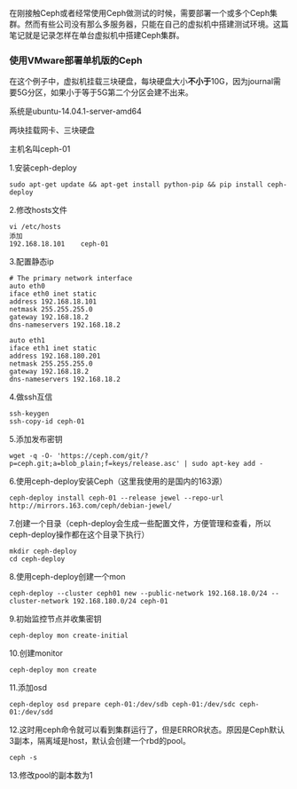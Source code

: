 在刚接触Ceph或者经常使用Ceph做测试的时候，需要部署一个或多个Ceph集群。然而有些公司没有那么多服务器，只能在自己的虚拟机中搭建测试环境。这篇笔记就是记录怎样在单台虚拟机中搭建Ceph集群。

### 使用VMware部署单机版的Ceph

在这个例子中，虚拟机挂载三块硬盘，每块硬盘大小**不小于**10G，因为journal需要5G分区，如果小于等于5G第二个分区会建不出来。

系统是ubuntu-14.04.1-server-amd64

两块挂载网卡、三块硬盘

主机名叫ceph-01

1.安装ceph-deploy

```
sudo apt-get update && apt-get install python-pip && pip install ceph-deploy
```

2.修改hosts文件

```
vi /etc/hosts
添加
192.168.18.101    ceph-01
```

3.配置静态ip

```
# The primary network interface
auto eth0
iface eth0 inet static
address 192.168.18.101
netmask 255.255.255.0
gateway 192.168.18.2
dns-nameservers 192.168.18.2

auto eth1
iface eth1 inet static
address 192.168.180.201
netmask 255.255.255.0
gateway 192.168.18.2
dns-nameservers 192.168.18.2
```

4.做ssh互信

```
ssh-keygen
ssh-copy-id ceph-01
```

5.添加发布密钥

```
wget -q -O- 'https://ceph.com/git/?p=ceph.git;a=blob_plain;f=keys/release.asc' | sudo apt-key add -
```

6.使用ceph-deploy安装Ceph（这里我使用的是国内的163源）

```
ceph-deploy install ceph-01 --release jewel --repo-url http://mirrors.163.com/ceph/debian-jewel/
```

7.创建一个目录（ceph-deploy会生成一些配置文件，方便管理和查看，所以ceph-deploy操作都在这个目录下执行）

```
mkdir ceph-deploy
cd ceph-deploy
```

8.使用ceph-deploy创建一个mon

```
ceph-deploy --cluster ceph01 new --public-network 192.168.18.0/24 --cluster-network 192.168.180.0/24 ceph-01
```

9.初始监控节点并收集密钥

```
ceph-deploy mon create-initial
```

10.创建monitor

```
ceph-deploy mon create
```

11.添加osd

```
ceph-deploy osd prepare ceph-01:/dev/sdb ceph-01:/dev/sdc ceph-01:/dev/sdd
```

12.这时用ceph命令就可以看到集群运行了，但是ERROR状态。原因是Ceph默认3副本，隔离域是host，默认会创建一个rbd的pool。

```
ceph -s
```

13.修改pool的副本数为1

